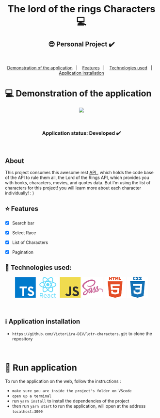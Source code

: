 
## **<h2 align="center"> The lord of the rings Characters 💻</h2>**

<h2 align="center"> 
        😎 Personal Project ✔️
</h2>
<br>
<p align="center">
  <a href="#computer-demonstration-of-the-application">Demonstration of the application</a>&nbsp;&nbsp;&nbsp;|&nbsp;&nbsp;&nbsp;
  <a href="#star-features">Features</a>&nbsp;&nbsp;&nbsp;|&nbsp;&nbsp;&nbsp;
  <a href="#rocket-technologies-used">Technologies used</a>&nbsp;&nbsp;&nbsp;|&nbsp;&nbsp;&nbsp;
  <a href="#information_source-application-installation">Application installation</a>
</p>

# :computer: Demonstration of the application

<p align="center">
  <img src="https://ik.imagekit.io/mcvhbcq4zu/web_ddxssmG9S.gif?ik-sdk-version=javascript-1.4.3&updatedAt=1648476708524" width="1400px"/>
</p>

<br>

<h3 align="center"> 
	Application status: Developed ✔️
</h3>
<br>


## About
This project consumes this awesome rest  <a href="https://github.com/gitfrosh/lotr-api"> API </a>, which holds the code base of the API to rule them all, the Lord of the Rings API, which provides you with books, characters, movies, and quotes data. But I'm using the list of characters for this project! you will learn more about each character individually! : )

## :star: Features
- [x] Search bar
- [x] Select Race
- [x] List of Characters
- [x] Pagination 


## :rocket: Technologies used:
<p align="center">
  <img src="https://github.com/devicons/devicon/blob/master/icons/typescript/typescript-original.svg" alt="typescript" width="70" height="70"/>
	<img src="https://github.com/devicons/devicon/blob/master/icons/react/react-original-wordmark.svg" alt="react" width="70" height="70"/>
	<img src="https://github.com/devicons/devicon/blob/master/icons/javascript/javascript-original.svg" alt="js" width="70" height="70"/>
	<img src="https://github.com/devicons/devicon/blob/master/icons/sass/sass-original.svg" alt="css3" width="70" height="70"/>
	<img src="https://github.com/devicons/devicon/blob/master/icons/html5/html5-plain-wordmark.svg" alt="html5"  width="70" height="70"/>
	<img src="https://github.com/devicons/devicon/blob/master/icons/css3/css3-plain-wordmark.svg" alt="css3" width="70" height="70"/>
</p>

<br>

## :information_source: Application installation
- `https://github.com/VictorLira-DEV/lotr-characters.git` to clone the repository

<br>

# 🎲 Run application
To run the application on the web, follow the instructions :
- `make sure you are inside the project's folder on VScode`
- `open up a terminal`
- run `yarn install` to install the dependencies of the project
- then run `yarn start` to run the application, will open at the address `localhost:3000`
<br>


<!-- # :computer: Mobile version
<p align="center">
  <img src="https://ik.imagekit.io/mcvhbcq4zu/mobile_Y5n3ExzYc.gif?updatedAt=1629827045003" width="1400px"/>
</p>
 -->
